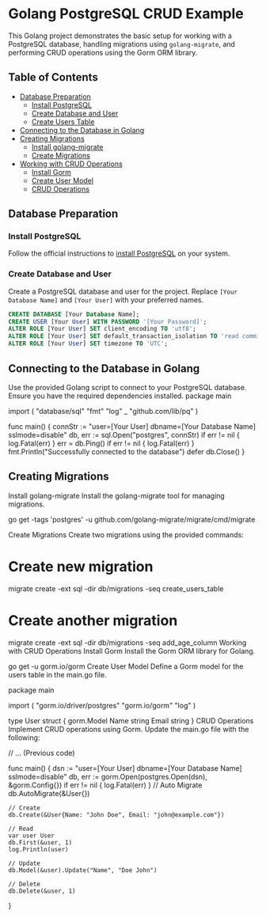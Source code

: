 # Golang PostgreSQL CRUD Example

This Golang project demonstrates the basic setup for working with a PostgreSQL database, handling migrations using `golang-migrate`, and performing CRUD operations using the Gorm ORM library.

## Table of Contents

- [Database Preparation](#database-preparation)
  - [Install PostgreSQL](#install-postgresql)
  - [Create Database and User](#create-database-and-user)
  - [Create Users Table](#create-users-table)
- [Connecting to the Database in Golang](#connecting-to-the-database-in-golang)
- [Creating Migrations](#creating-migrations)
  - [Install golang-migrate](#install-golang-migrate)
  - [Create Migrations](#create-migrations)
- [Working with CRUD Operations](#working-with-crud-operations)
  - [Install Gorm](#install-gorm)
  - [Create User Model](#create-user-model)
  - [CRUD Operations](#crud-operations)

## Database Preparation

### Install PostgreSQL

Follow the official instructions to [install PostgreSQL](https://www.postgresql.org/download/) on your system.

### Create Database and User

Create a PostgreSQL database and user for the project. Replace `[Your Database Name]` and `[Your User]` with your preferred names.

```sql
CREATE DATABASE [Your Database Name];
CREATE USER [Your User] WITH PASSWORD '[Your Password]';
ALTER ROLE [Your User] SET client_encoding TO 'utf8';
ALTER ROLE [Your User] SET default_transaction_isolation TO 'read committed';
ALTER ROLE [Your User] SET timezone TO 'UTC';
```
## Connecting to the Database in Golang
Use the provided Golang script to connect to your PostgreSQL database. Ensure you have the required dependencies installed.
package main

import (
	"database/sql"
	"fmt"
	"log"
	_ "github.com/lib/pq"
)

func main() {
	connStr := "user=[Your User] dbname=[Your Database Name] sslmode=disable"
	db, err := sql.Open("postgres", connStr)
	if err != nil {
		log.Fatal(err)
	}
	err = db.Ping()
	if err != nil {
		log.Fatal(err)
	}
	fmt.Println("Successfully connected to the database")
	defer db.Close()
}
## Creating Migrations
Install golang-migrate
Install the golang-migrate tool for managing migrations.

go get -tags 'postgres' -u github.com/golang-migrate/migrate/cmd/migrate

Create Migrations
Create two migrations using the provided commands:

# Create new migration
migrate create -ext sql -dir db/migrations -seq create_users_table

# Create another migration
migrate create -ext sql -dir db/migrations -seq add_age_column
Working with CRUD Operations
Install Gorm
Install the Gorm ORM library for Golang.

go get -u gorm.io/gorm
Create User Model
Define a Gorm model for the users table in the main.go file.

package main

import (
	"gorm.io/driver/postgres"
	"gorm.io/gorm"
	"log"
)

type User struct {
	gorm.Model
	Name  string
	Email string
}
CRUD Operations
Implement CRUD operations using Gorm. Update the main.go file with the following:

// ... (Previous code)

func main() {
	dsn := "user=[Your User] dbname=[Your Database Name] sslmode=disable"
	db, err := gorm.Open(postgres.Open(dsn), &gorm.Config{})
	if err != nil {
		log.Fatal(err)
	}
	// Auto Migrate
	db.AutoMigrate(&User{})

	// Create
	db.Create(&User{Name: "John Doe", Email: "john@example.com"})

	// Read
	var user User
	db.First(&user, 1)
	log.Println(user)

	// Update
	db.Model(&user).Update("Name", "Doe John")

	// Delete
	db.Delete(&user, 1)
}

